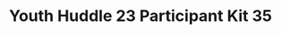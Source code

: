 ---
title: Youth Huddle 23 Participant Kit 35
redirect_to: https://drive.google.com/drive/folders/1nFHwBy8KWHlLKf5XX2aKiSFWzVbAnr0V?usp=share_link
redirect_from: 
  - /YH23Kit-JamesTolosa
  - /yh23kit-jamestolosa
---